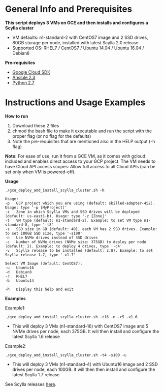 General Info and Prerequisites
==============================

**This script deploys 3 VMs on GCE and then installs and configures a Scylla cluster**
- VM defaults: n1-standard-2 with CentOS7 image and 2 SSD drives, 80GB storage per node, installed with latest Scylla 2.0 release
- Supported OS: RHEL7 / CentOS7 / Ubuntu 14.04 / Ubuntu 16.04 / Debian8


**Pre-requisites**
- [Google Cloud SDK](https://cloud.google.com/sdk/download)
- [Ansible 2.3](http://docs.ansible.com/ansible/intro_installation.html)
- [Python 2.7](https://www.python.org/download/releases/2.7/)



Instructions and Usage Examples
===============================

**How to run**
1. Download these 2 files
2. chmod the bash file to make it executable and run the script with the proper flag (or no flag for the defaults)
3. Note the pre-requisites that are mentioned also in the HELP output (-h flag)

**Note:** For ease of use, run it from a GCE VM, as it comes with gcloud included and enables direct access to your GCP project.
The VM needs to have Cloud API access scopes: Allow full access to all Cloud APIs (can be set only when VM is powered-off).

**Usage**

```
./gce_deploy_and_install_scylla_cluster.sh -h

Usage:
-p   GCP project which you are using (default: skilled-adapter-452). Usage: type '-p [MyProject]'
-z   Zone in which Scylla VMs and SSD drives will be deployed (default: us-east1-b). Usage: type '-z [Zone]'
-t   VM type (default: n1-standard-2). Example: to set VM type n1-standard-8, type '-t8'
-s   SSD size in GB (default: 40), each VM has 2 SSD drives. Example: to set 100GB SSD size, type '-s100'
-n   Use NVMe drives instead of SSD drives
-c   Number of NVMe drives (NVMe size: 375GB) to deploy per node (default: 2). Example: to deploy 4 drives, type '-c4'
-v   Scylla release to be installed (default: 2.0). Example: to set Scylla release 1.7, type '-v1.7'

Select VM Image (default: CentOS7):
-u   Ubuntu16
-d   Debian8
-r   RHEL7
-b   Ubuntu14

-h   Display this help and exit
```

**Examples**

Example1:
```
./gce_deploy_and_install_scylla_cluster.sh -t16 -n -c5 -v1.6
```
- This will deploy 3 VMs (n1-standard-16) with CentOS7 image and 5 NVMe drives per node, each 375GB. It will then install and configure the latest Scylla 1.6 release

Example2:
```
./gce_deploy_and_install_scylla_cluster.sh -t4 -s100 -u
```
- This will deploy 3 VMs (n1-standard-4) with Ubuntu16 image and 2 SSD drives per node, each 100GB. It will then then install and configure the latest Scylla 1.7 release

See Scylla releases [here](http://www.scylladb.com/category/users-blog/releases/).
